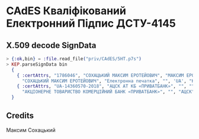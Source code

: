 # CAdES Кваліфікований Електронний Підпис ДСТУ-4145

## X.509 decode SignData

```Elixir
> {:ok,bin} = :file.read_file("priv/CAdES/5HT.p7s")
> KEP.parseSignData bin
  {
    { :certAttrs, "1786046", "СОХАЦЬКИЙ МАКСИМ ЕРОТЕЙОВИЧ", "МАКСИМ ЕРОТЕЙОВИЧ", "СОХАЦЬКИЙ",
      "СОХАЦЬКИЙ МАКСИМ ЕРОТЕЙОВИЧ", "Електронна печатка", "", 'UA', "КИЇВ" },
    { :certAttrs, "UA-14360570-2018", "АЦСК АТ КБ «ПРИВАТБАНК»", "", "",
      "АКЦІОНЕРНЕ ТОВАРИСТВО КОМЕРЦІЙНИЙ БАНК «ПРИВАТБАНК»", "", "АЦСК", 'UA', "Київ" }
  }
```

## Credits

Максим Сохацький
